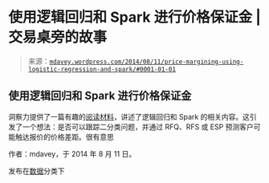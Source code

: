 <!--yml

分类：未分类

日期：2024-05-18 05:47:23

-->

# 使用逻辑回归和 Spark 进行价格保证金 | 交易桌旁的故事

> 来源：[`mdavey.wordpress.com/2014/08/11/price-margining-using-logistic-regression-and-spark/#0001-01-01`](https://mdavey.wordpress.com/2014/08/11/price-margining-using-logistic-regression-and-spark/#0001-01-01)

## 使用逻辑回归和 Spark 进行价格保证金

洞察力提供了一篇有趣的[阅读材料](http://samarthbhargav.wordpress.com/2014/04/22/logistic-regression-in-apache-spark/)，讲述了逻辑回归和 Spark 的相关内容。这引发了一个想法：是否可以跟踪二分类问题，并通过 RFQ、RFS 或 ESP 预测客户可能触达报价的价格差距。很有意思

作者：mdavey，于 2014 年 8 月 11 日。

发布在[数据](https://mdavey.wordpress.com/category/data/)分类下
